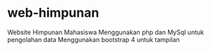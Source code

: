 # web-himpunan
Website Himpunan Mahasiswa
Menggunakan php dan MySql untuk pengolahan data
Menggunakan bootstrap 4 untuk tampilan
